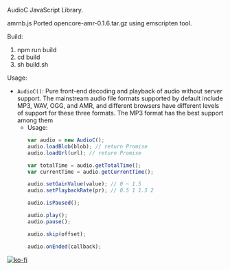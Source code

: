 AudioC JavaScript Library.

amrnb.js Ported opencore-amr-0.1.6.tar.gz using emscripten tool.

Build:
1. npm run build
2. cd build
3. sh build.sh

Usage:
* `AudioC()`: Pure front-end decoding and playback of audio without server support. The mainstream audio file formats supported by default include MP3, WAV, OGG, and AMR, and different browsers have different levels of support for these three formats. The MP3 format has the best support among them
  * Usage: 
    ```js
    var audio = new AudioC();
    audio.loadBlob(blob); // return Promise
    audio.loadUrl(url); // return Promise
    
    var totalTime = audio.getTotalTime();
    var currentTime = audio.getCurrentTime();

    audio.setGainValue(value); // 0 ~ 1.5
    audio.setPlaybackRate(pr); // 0.5 1 1.5 2

    audio.isPaused();

    audio.play();
    audio.pause();

    audio.skip(offset);

    audio.onEnded(callback);
    ```

[![ko-fi](https://ko-fi.com/img/githubbutton_sm.svg)](https://ko-fi.com/S6S6WBTNB)
